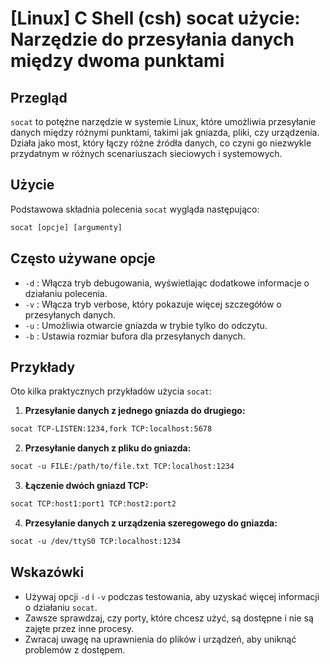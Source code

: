 # [Linux] C Shell (csh) socat użycie: Narzędzie do przesyłania danych między dwoma punktami

## Przegląd
`socat` to potężne narzędzie w systemie Linux, które umożliwia przesyłanie danych między różnymi punktami, takimi jak gniazda, pliki, czy urządzenia. Działa jako most, który łączy różne źródła danych, co czyni go niezwykle przydatnym w różnych scenariuszach sieciowych i systemowych.

## Użycie
Podstawowa składnia polecenia `socat` wygląda następująco:

```csh
socat [opcje] [argumenty]
```

## Często używane opcje
- `-d` : Włącza tryb debugowania, wyświetlając dodatkowe informacje o działaniu polecenia.
- `-v` : Włącza tryb verbose, który pokazuje więcej szczegółów o przesyłanych danych.
- `-u` : Umożliwia otwarcie gniazda w trybie tylko do odczytu.
- `-b` : Ustawia rozmiar bufora dla przesyłanych danych.

## Przykłady
Oto kilka praktycznych przykładów użycia `socat`:

1. **Przesyłanie danych z jednego gniazda do drugiego:**

```csh
socat TCP-LISTEN:1234,fork TCP:localhost:5678
```

2. **Przesyłanie danych z pliku do gniazda:**

```csh
socat -u FILE:/path/to/file.txt TCP:localhost:1234
```

3. **Łączenie dwóch gniazd TCP:**

```csh
socat TCP:host1:port1 TCP:host2:port2
```

4. **Przesyłanie danych z urządzenia szeregowego do gniazda:**

```csh
socat -u /dev/ttyS0 TCP:localhost:1234
```

## Wskazówki
- Używaj opcji `-d` i `-v` podczas testowania, aby uzyskać więcej informacji o działaniu `socat`.
- Zawsze sprawdzaj, czy porty, które chcesz użyć, są dostępne i nie są zajęte przez inne procesy.
- Zwracaj uwagę na uprawnienia do plików i urządzeń, aby uniknąć problemów z dostępem.
